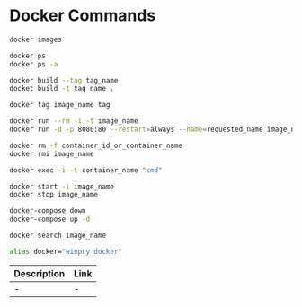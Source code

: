 # Docker Commands

```sh
docker images
```

```sh
docker ps
docker ps -a
```

```sh
docker build --tag tag_name
docket build -t tag_name .
```

```sh
docker tag image_name tag
```

```sh
docker run --rm -i -t image_name
docker run -d -p 8080:80 --restart=always --name=requested_name image_name
```

```sh
docker rm -f container_id_or_container_name
docker rmi image_name
```

```sh
docker exec -i -t container_name "cmd"
```

```sh
docker start -i image_name
docker stop image_name
```

```sh
docker-compose down
docker-compose up -d
```

```sh
docker search image_name
```

```sh
alias docker="winpty docker"
```

| Description | Link |
| ------ | ------ |
| - | -|